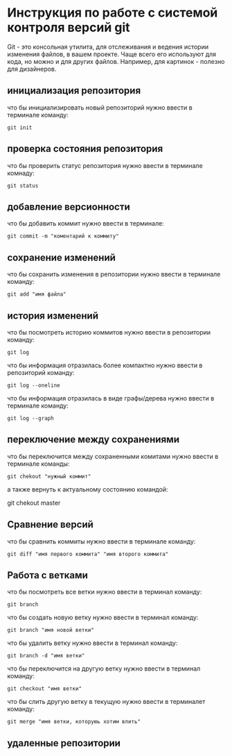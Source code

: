 # Инструкция по работе с системой контроля версий git

Git - это консольная утилита, для отслеживания и ведения истории изменения файлов, в вашем проекте. Чаще всего его используют для кода, но можно и для других файлов. Например, для картинок - полезно для дизайнеров.

## инициализация репозитория

что бы инициализировать новый репозиторий нужно ввести в терминале команду: 

    git init

## проверка состояния репозитория

что бы проверить статус репозитория нужно ввести в терминале комнаду:

    git status

## добавление версионности

что бы добавить коммит нужно ввести в терминале:

    git commit -m "коментарий к коммиту"

## сохранение изменений

что бы сохранить изменения в репозитории нужно ввести в терминале команду:

    git add "имя файла"

## история изменений

что бы посмотреть историю коммитов нужно ввести в репозитории команду:

    git log

что бы информация отразилась более компактно нужно ввести в репозиторий команду:

    git log --oneline

что бы информация отразилась в виде графы/дерева нужно ввести в терминале команду:

    git log --graph

## переключение между сохранениями

что бы переключится между сохраненными комитами нужно ввести в терминале команды:

    git chekout "нужный коммит"

а также вернуть к актуальному состоянию командой:

  git chekout master

## Сравнение версий
что бы сравнить коммиты нужно ввести в терминале команду:

    git diff "имя первого коммита" "имя второго коммита"

## Работа с ветками
что бы посмотреть все ветки нужно ввести в терминал команду:

    git branch

что бы создать новую ветку нужно ввести в терминал команду:

    git branch "имя новой ветки"

что бы удалить ветку нужно ввести в терминал команду:

    git branch -d "имя ветки"

что бы переключится на другую ветку нужно ввести в терминал команду:

    git checkout "имя ветки"

что бы слить другую ветку в текущую нужно ввести в терминалет команду:

    git merge "имя ветки, которуюь хотим влить"
    
## удаленные репозитории
